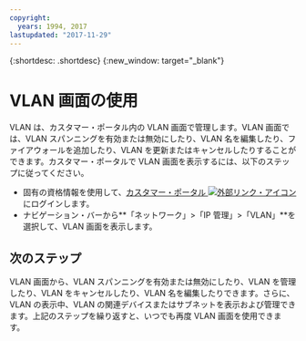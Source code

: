 ```yaml
---
copyright:
  years: 1994, 2017
lastupdated: "2017-11-29"
---
```


{:shortdesc: .shortdesc}
{:new_window: target="_blank"}

# VLAN 画面の使用

VLAN は、カスタマー・ポータル内の VLAN 画面で管理します。VLAN 画面では、VLAN スパンニングを有効または無効にしたり、VLAN 名を編集したり、ファイアウォールを追加したり、VLAN を更新またはキャンセルしたりすることができます。カスタマー・ポータルで VLAN 画面を表示するには、以下のステップに従ってください。

 * 固有の資格情報を使用して、[カスタマー・ポータル ![外部リンク・アイコン](../../icons/launch-glyph.svg "外部リンク・アイコン")](https://control.softlayer.com/) にログインします。
 * ナビゲーション・バーから**「ネットワーク」>「IP 管理」>「VLAN」**を選択して、VLAN 画面を表示します。

## 次のステップ

VLAN 画面から、VLAN スパンニングを有効または無効にしたり、VLAN を管理したり、VLAN をキャンセルしたり、VLAN 名を編集したりできます。さらに、VLAN の表示中、VLAN の関連デバイスまたはサブネットを表示および管理できます。上記のステップを繰り返すと、いつでも再度 VLAN 画面を使用できます。
